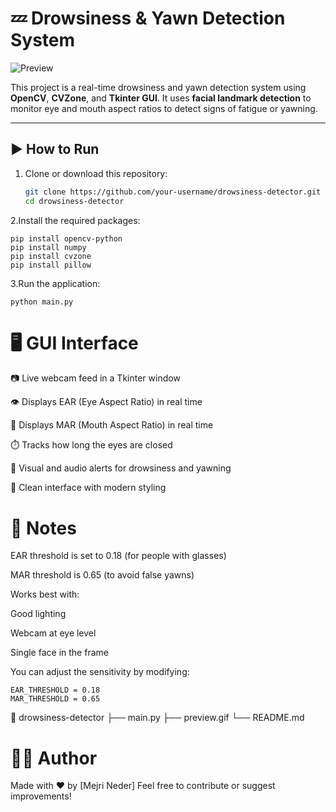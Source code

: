 # 💤 Drowsiness & Yawn Detection System

![Preview](preview.gif)

This project is a real-time drowsiness and yawn detection system using **OpenCV**, **CVZone**, and **Tkinter GUI**. It uses **facial landmark detection** to monitor eye and mouth aspect ratios to detect signs of fatigue or yawning.

---

## ▶️ How to Run

1. Clone or download this repository:
   ```bash
   git clone https://github.com/your-username/drowsiness-detector.git
   cd drowsiness-detector
2.Install the required packages:
```
pip install opencv-python
pip install numpy
pip install cvzone
pip install pillow

```
3.Run the application:
```
python main.py

```
# 🖥️ GUI Interface
📷 Live webcam feed in a Tkinter window

👁️ Displays EAR (Eye Aspect Ratio) in real time

👄 Displays MAR (Mouth Aspect Ratio) in real time

⏱️ Tracks how long the eyes are closed

🚨 Visual and audio alerts for drowsiness and yawning

🎨 Clean interface with modern styling

# 📌 Notes
EAR threshold is set to 0.18 (for people with glasses)

MAR threshold is 0.65 (to avoid false yawns)

Works best with:

Good lighting

Webcam at eye level

Single face in the frame

You can adjust the sensitivity by modifying:
```
EAR_THRESHOLD = 0.18
MAR_THRESHOLD = 0.65
```
📁 drowsiness-detector
├── main.py
├── preview.gif
└── README.md


# 👨‍💻 Author
Made with ❤️ by [Mejri Neder]
Feel free to contribute or suggest improvements!
